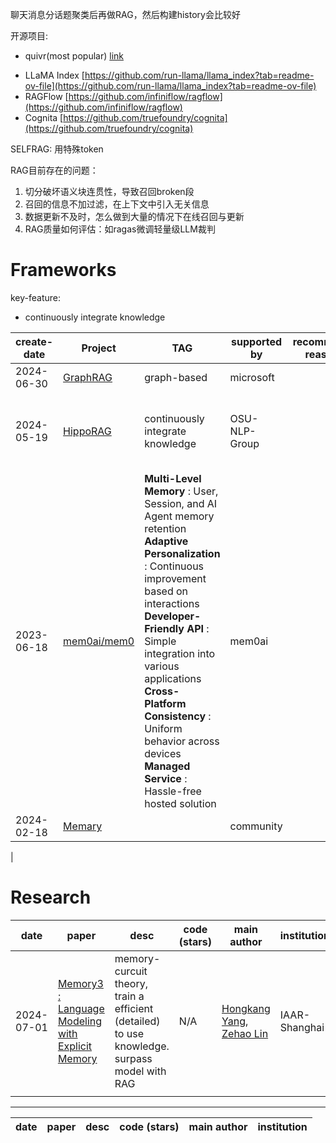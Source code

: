 聊天消息分话题聚类后再做RAG，然后构建history会比较好

开源项目:

- quivr(most popular) [link](https://github.com/QuivrHQ/quivr)

* LLaMA Index [https://github.com/run-llama/llama_index?tab=readme-ov-file](https://github.com/run-llama/llama_index?tab=readme-ov-file)
* RAGFlow [https://github.com/infiniflow/ragflow](https://github.com/infiniflow/ragflow)
* Cognita [https://github.com/truefoundry/cognita](https://github.com/truefoundry/cognita)

SELFRAG: 用特殊token

RAG目前存在的问题：

1. 切分破坏语义块连贯性，导致召回broken段
2. 召回的信息不加过滤，在上下文中引入无关信息
3. 数据更新不及时，怎么做到大量的情况下在线召回与更新
4. RAG质量如何评估：如ragas微调轻量级LLM裁判

# Frameworks

key-feature:

- continuously integrate knowledge

| create-date | Project                                            | TAG                                                                                                                                                                                                                                                                                                                                                                                              | supported by  | recommend reason | Contributors | Star(k) | paper                                                                                                            |
| ----------- | -------------------------------------------------- | ------------------------------------------------------------------------------------------------------------------------------------------------------------------------------------------------------------------------------------------------------------------------------------------------------------------------------------------------------------------------------------------------ | ------------- | ---------------- | ------------ | ------- | ---------------------------------------------------------------------------------------------------------------- |
| 2024-06-30  | [GraphRAG](https://github.com/microsoft/graphrag)     | graph-based                                                                                                                                                                                                                                                                                                                                                                                      | microsoft     |                  | 17           | 8.4     |                                                                                                                  |
| 2024-05-19  | [HippoRAG](https://github.com/OSU-NLP-Group/HippoRAG) | continuously integrate knowledge                                                                                                                                                                                                                                                                                                                                                                 | OSU-NLP-Group |                  | 4            | 0.92    | [HippoRAG: Neurobiologically Inspired Long-Term Memory for Large Language Models](https://arxiv.org/abs/2405.14831) |
| 2023-06-18  | [mem0ai/mem0](https://github.com/mem0ai/mem0)         | **Multi-Level Memory** : User, Session, and AI Agent memory retention<br />**Adaptive Personalization** : Continuous improvement based on interactions<br />**Developer-Friendly API** : Simple integration into various applications<br />**Cross-Platform Consistency** : Uniform behavior across devices<br />**Managed Service** : Hassle-free hosted solution | mem0ai        |                  | 112          | 16.9    |                                                                                                                  |
| 2024-02-18  | [Memary](https://github.com/kingjulio8238/Memary)     |                                                                                                                                                                                                                                                                                                                                                                                                  | community     |                  |              |         |                                                                                                                  |

|

# Research

| date       | paper                                                                             | desc                                                                                         | code (stars) | main author                                                                                                                                     | institution   |
| ---------- | --------------------------------------------------------------------------------- | -------------------------------------------------------------------------------------------- | ------------ | ----------------------------------------------------------------------------------------------------------------------------------------------- | ------------- |
| 2024-07-01 | [Memory3 : Language Modeling with Explicit Memory](https://arxiv.org/abs/2407.01178) | memory-curcuit theory, train a efficient (detailed) to use knowledge. surpass model with RAG | N/A          | [Hongkang Yang](https://arxiv.org/search/cs?searchtype=author&query=Yang,+H), [Zehao Lin](https://arxiv.org/search/cs?searchtype=author&query=Lin,+Z) | IAAR-Shanghai |
|            |                                                                                   |                                                                                              |              |                                                                                                                                                 |               |

---

| date | paper | desc | code (stars) | main author | institution |
| ---- | ----- | ---- | ------------ | ----------- | ----------- |

